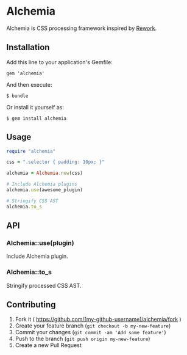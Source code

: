 # Alchemia

Alchemia is CSS processing framework inspired by [Rework](https://github.com/reworkcss/rework).

## Installation

Add this line to your application's Gemfile:

    gem 'alchemia'

And then execute:

    $ bundle

Or install it yourself as:

    $ gem install alchemia

## Usage

```ruby
require "alchemia"

css = ".selector { padding: 10px; }"

alchemia = Alchemia.new(css)

# Include Alchemia plugins
alchemia.use(awesome_plugin)

# Stringify CSS AST
alchemia.to_s
```

## API

### Alchemia::use(plugin)
Include Alchemia plugin.

### Alchemia::to_s
Stringify processed CSS AST.


## Contributing

1. Fork it ( https://github.com/[my-github-username]/alchemia/fork )
2. Create your feature branch (`git checkout -b my-new-feature`)
3. Commit your changes (`git commit -am 'Add some feature'`)
4. Push to the branch (`git push origin my-new-feature`)
5. Create a new Pull Request
